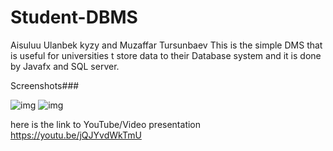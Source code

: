 # Student-DBMS
Aisuluu Ulanbek kyzy and Muzaffar Tursunbaev
This is the simple DMS that is useful for universities t store data to their Database system and it is done by Javafx and SQL server.

Screenshots###

![img](https://imgur.com/D0Dah70.png)
![img](https://imgur.com/i0ujscl.png)


here is the link to YouTube/Video presentation
https://youtu.be/jQJYvdWkTmU

